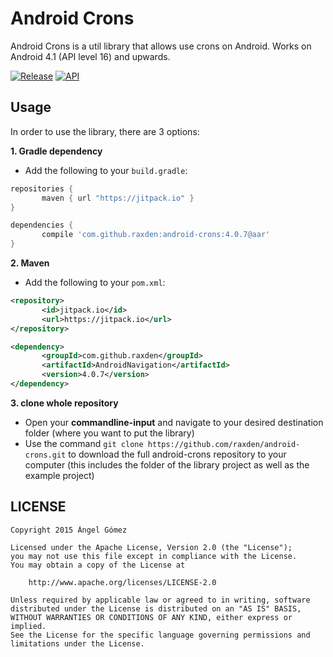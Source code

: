Android Crons
========== 
 
Android Crons is a util library that allows use crons on Android. Works on Android 4.1 (API level 16) and upwards. 
 
[![Release](https://img.shields.io/github/tag/raxden/android-crons.svg?label=Download)](https://jitpack.io/#raxden/android-crons/)
[![API](https://img.shields.io/badge/API-17%2B-green.svg?style=flat)](https://android-arsenal.com/api?level=17)

## Usage

In order to use the library, there are 3 options:

**1. Gradle dependency**

 - 	Add the following to your `build.gradle`:
 ```gradle
repositories {
	    maven { url "https://jitpack.io" }
}

dependencies {
	    compile 'com.github.raxden:android-crons:4.0.7@aar'
}
```

**2. Maven**
- Add the following to your `pom.xml`:
 ```xml
<repository>
       	<id>jitpack.io</id>
	    <url>https://jitpack.io</url>
</repository>

<dependency>
	    <groupId>com.github.raxden</groupId>
	    <artifactId>AndroidNavigation</artifactId>
	    <version>4.0.7</version>
</dependency>
```

**3. clone whole repository**
 - Open your **commandline-input** and navigate to your desired destination folder (where you want to put the library)
 - Use the command `git clone https://github.com/raxden/android-crons.git` to download the full android-crons repository to your computer (this includes the folder of the library project as well as the example project)

## LICENSE

    Copyright 2015 Ángel Gómez

    Licensed under the Apache License, Version 2.0 (the "License");
    you may not use this file except in compliance with the License.
    You may obtain a copy of the License at

        http://www.apache.org/licenses/LICENSE-2.0

    Unless required by applicable law or agreed to in writing, software
    distributed under the License is distributed on an "AS IS" BASIS,
    WITHOUT WARRANTIES OR CONDITIONS OF ANY KIND, either express or implied.
    See the License for the specific language governing permissions and
    limitations under the License.